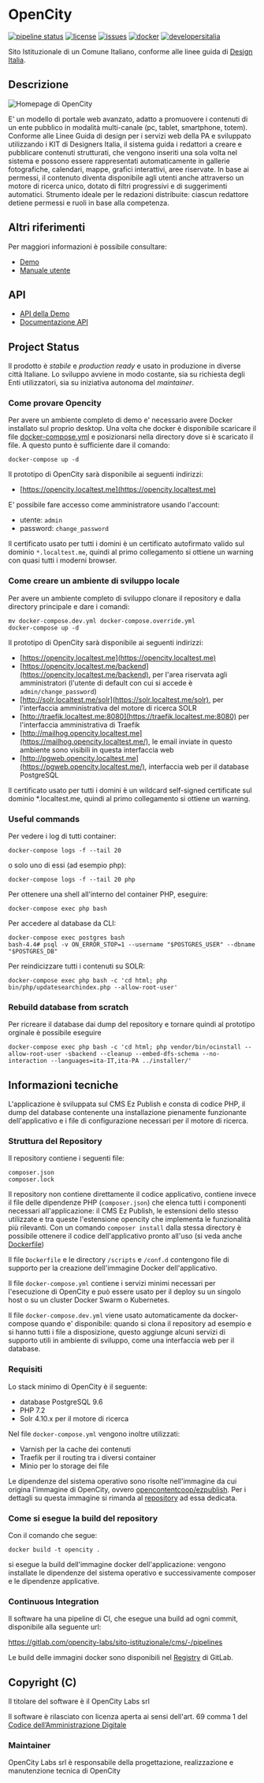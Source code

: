 # OpenCity 

[![pipeline status](https://gitlab.com/opencontent/opencity/badges/master/pipeline.svg)](https://gitlab.com/opencontent/opencity/commits/master)
[![license](https://img.shields.io/badge/license-GPL-blue.svg)](https://gitlab.com/opencontent/opencity/blob/master/LICENSE)
[![issues](https://img.shields.io/badge/Issues-open-red?logo=gitlab)](https://gitlab.com/opencontent/opencity/-/issues)
[![docker](https://img.shields.io/badge/docker-ready-blue?logo=docker)](https://gitlab.com/opencontent/opencity/container_registry)
[![developersitalia](https://img.shields.io/badge/forum-italia-blue)](https://forum.italia.it/c/software-open-source-per-la-pa/49)

[//]: # ([![developersitalia]&#40;https://img.shields.io/badge/developers-italia-blue&#41;]&#40;https://developers.italia.it/it/software/c_a116-comune-di-ala-comunweb&#41;)


Sito Istituzionale di un Comune Italiano, conforme alle linee guida di [Design Italia](https://designers.italia.it/progetti/siti-web-comuni/).

## Descrizione

![Homepage di OpenCity](/images/cms01.png "Image Title")

E' un modello di portale web avanzato, adatto a promuovere i contenuti di un ente pubblico in modalità multi-canale (pc, tablet,
smartphone, totem). Conforme alle Linee Guida di design per i servizi web della PA e sviluppato utilizzando i KIT di Designers
Italia, il sistema guida i redattori a creare e pubblicare contenuti strutturati, che vengono inseriti una sola volta nel sistema e
possono essere rappresentati automaticamente in gallerie fotografiche, calendari, mappe, grafici interattivi, aree riservate. In base
ai permessi, il contenuto diventa disponibile agli utenti anche attraverso un motore di ricerca unico, dotato di filtri progressivi e di
suggerimenti automatici. Strumento ideale per le redazioni distribuite: ciascun redattore detiene permessi e ruoli in base alla
competenza.

## Altri riferimenti

Per maggiori informazioni è possibile consultare: 

 * [Demo](https://opencity.openpa.opencontent.io)
 * [Manuale utente](https://manuale.opencontent.it/opencity/)

## API 

 * [API della Demo](https://opencity.openpa.opencontent.io/api/openapi/)
 * [Documentazione API](https://opencity.openpa.opencontent.io/openapi/doc)


## Project Status

Il prodotto è *stabile* e *production ready* e usato in produzione in diverse città Italiane. Lo sviluppo avviene in modo costante, sia su richiesta degli Enti utilizzatori, sia su iniziativa autonoma del _maintainer_.

### Come provare Opencity

Per avere un ambiente completo di demo e' necessario avere Docker installato
sul proprio desktop. Una volta che docker è disponibile scaricare il file [docker-compose.yml](https://gitlab.com/opencontent/opencity/-/raw/master/docker-compose.yml?inline=false) e posizionarsi nella directory dove si è scaricato il 
file. A questo punto è sufficiente dare il comando:

```
docker-compose up -d
```

Il prototipo di OpenCity sarà disponibile ai seguenti indirizzi:

* [https://opencity.localtest.me](https://opencity.localtest.me)

E' possibile fare accesso come amministratore usando l'account:
* utente:  `admin`
* password: `change_password`

Il certificato usato per tutti i domini è un certificato autofirmato valido sul
dominio `*.localtest.me`, quindi al primo collegamento si ottiene un warning
con quasi tutti i moderni browser.

### Come creare un ambiente di sviluppo locale

Per avere un ambiente completo di sviluppo clonare
il repository e dalla directory principale e dare i comandi:

```
mv docker-compose.dev.yml docker-compose.override.yml
docker-compose up -d
```

Il prototipo di OpenCity sarà disponibile ai seguenti indirizzi:

* [https://opencity.localtest.me](https://opencity.localtest.me)
* [https://opencity.localtest.me/backend](https://opencity.localtest.me/backend), per l'area riservata agli amministratori (l'utente di default con cui si accede è `admin/change_password`)
* [http://solr.localtest.me/solr](https://solr.localtest.me/solr), per l'interfaccia amministrativa del motore di ricerca SOLR
* [http://traefik.localtest.me:8080](https://traefik.localtest.me:8080) per l'interfaccia amministrativa di Traefik
* [http://mailhog.opencity.localtest.me](https://mailhog.opencity.localtest.me/), le email inviate in questo ambiente sono visibili in questa interfaccia web
* [http://pgweb.opencity.localtest.me](https://pgweb.opencity.localtest.me/), interfaccia web per il database PostgreSQL

Il certificato usato per tutti i domini è un wildcard self-signed certificate sul dominio *.localtest.me, quindi al primo collegamento si ottiene un warning.

### Useful commands

Per vedere i log di tutti container:

    docker-compose logs -f --tail 20

o solo uno di essi (ad esempio php):

    docker-compose logs -f --tail 20 php

Per ottenere una shell all'interno del container PHP, eseguire:

    docker-compose exec php bash

Per accedere al database da CLI:

    docker-compose exec postgres bash
    bash-4.4# psql -v ON_ERROR_STOP=1 --username "$POSTGRES_USER" --dbname "$POSTGRES_DB"

Per reindicizzare tutti i contenuti su SOLR:

    docker-compose exec php bash -c 'cd html; php bin/php/updatesearchindex.php --allow-root-user'

### Rebuild database from scratch

Per ricreare il database dai dump del repository e tornare quindi al prototipo orginale è possibile eseguire

    docker-compose exec php bash -c 'cd html; php vendor/bin/ocinstall --allow-root-user -sbackend --cleanup --embed-dfs-schema --no-interaction --languages=ita-IT,ita-PA ../installer/'


## Informazioni tecniche

L'applicazione è sviluppata sul CMS Ez Publish e consta di codice PHP, 
il dump del database contenente una installazione pienamente funzionante
dell'applicativo e i file di configurazione necessari per il motore di 
ricerca.

### Struttura del Repository

Il repository contiene i seguenti file:
```
composer.json
composer.lock
```
Il repository non contiene direttamente il codice applicativo, contiene 
invece il file delle dipendenze PHP (`composer.json`) che elenca tutti i componenti 
necessari all'applicazione: il CMS Ez Publish, le estensioni dello stesso 
utilizzate e tra queste l'estensione opencity che implementa le funzionalità 
più rilevanti. Con un comando `composer install` dalla stessa directory è possibile ottenere il codice dell'applicativo pronto all'uso (si veda anche [Dockerfile](https://gitlab.com/opencontent/opencity/blob/master/Dockerfile))


Il file `Dockerfile` e le directory `/scripts` e `/conf.d` contengono file di supporto per la creazione dell'immagine Docker dell'applicativo.

Il file `docker-compose.yml` contiene i servizi minimi necessari per l'esecuzione di OpenCity e può essere usato per il deploy su un singolo host o su un cluster Docker Swarm o Kubernetes.

Il file `docker-compose.dev.yml` viene usato automaticamente da docker-compose quando e' disponibile: quando si clona il repository ad esempio e si hanno tutti i file a disposizione, questo aggiunge alcuni servizi di supporto utili in ambiente di sviluppo, come una interfaccia web per il database.


### Requisiti

Lo stack minimo di OpenCity è il seguente:
  * database PostgreSQL 9.6
  * PHP 7.2
  * Solr 4.10.x per il motore di ricerca

Nel file `docker-compose.yml` vengono inoltre utilizzati:
  * Varnish per la cache dei contenuti
  * Traefik per il routing tra i diversi container
  * Minio per lo storage dei file

Le dipendenze del sistema operativo sono risolte nell'immagine da cui origina
l'immagine di OpenCity, ovvero [opencontentcoop/ezpublish](https://hub.docker.com/r/opencontentcoop/ezpublish). Per i dettagli su questa immagine si rimanda
al [repository](https://www.github.com/OpencontentCoop/docker-ezpublish) ad essa dedicata.

### Come si esegue la build del repository

Con il comando che segue:

    docker build -t opencity .

si esegue la build dell'immagine docker dell'applicazione: vengono installate le dipendenze
del sistema operativo e successivamente composer e le dipendenze applicative.

### Continuous Integration

Il software ha una pipeline di CI, che esegue una build ad ogni commit, disponibile alla seguente url:

https://gitlab.com/opencity-labs/sito-istituzionale/cms/-/pipelines

Le build delle immagini docker sono disponibili nel [Registry](https://gitlab.com/opencity-labs/sito-istituzionale/cms/container_registry) di GitLab.

## Copyright (C)

Il titolare del software è il OpenCity Labs srl

Il software è rilasciato con licenza aperta ai sensi dell'art. 69 comma 1 del [Codice dell’Amministrazione Digitale](https://cad.readthedocs.io/)

### Maintainer

OpenCity Labs srl è responsabile della progettazione, realizzazione e manutenzione tecnica di OpenCity

